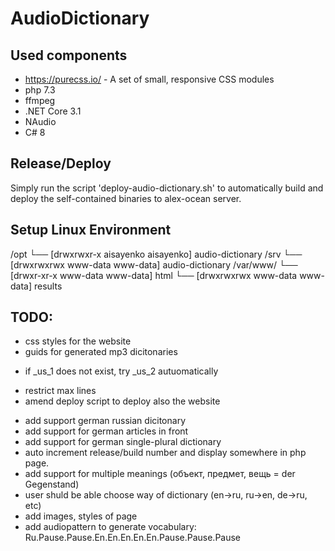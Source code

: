 ﻿# AudioDictionary

Used components
---------------
- https://purecss.io/ - A set of small, responsive CSS modules
- php 7.3
- ffmpeg
- .NET Core 3.1
- NAudio
- C# 8


Release/Deploy
-------
Simply run the script 'deploy-audio-dictionary.sh' to automatically build and deploy the self-contained binaries to alex-ocean server.


Setup Linux Environment
-----------------------
/opt
└── [drwxrwxr-x aisayenko aisayenko]  audio-dictionary
/srv
└── [drwxrwxrwx www-data www-data]  audio-dictionary
/var/www/
└── [drwxr-xr-x www-data www-data]  html
    └── [drwxrwxrwx www-data www-data]  results


TODO:
-----
+ css styles for the website
+ guids for generated mp3 dicitonaries
- if _us_1 does not exist, try _us_2 autuomatically
+ restrict max lines
+ amend deploy script to deploy also the website
- add support german russian dicitonary
- add support for german articles in front
- add support for german single-plural dictionary
- auto increment release/build number and display somewhere in php page.
- add support for multiple meanings (объект, предмет, вещь = der Gegenstand)
- user shuld be able choose way of dictionary (en->ru, ru->en, de->ru, etc)
- add images, styles of page
- add audiopattern to generate vocabulary: Ru.Pause.Pause.En.En.En.En.En.Pause.Pause.Pause